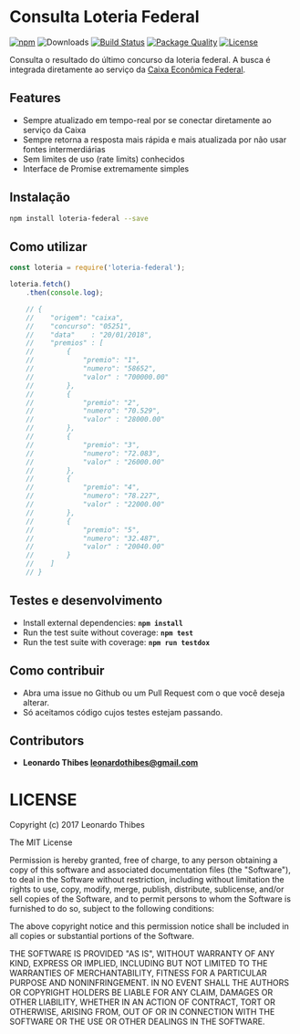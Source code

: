 # Consulta Loteria Federal 

[![npm](http://img.shields.io/npm/v/loteria-federal.svg)](https://www.npmjs.com/package/loteria-federal) ![Downloads](https://img.shields.io/npm/dm/loteria-federal.svg) [![Build Status](https://secure.travis-ci.org/leonardothibes/loteria-federal.png)](http://travis-ci.org/leonardothibes/loteria-federal) [![Package Quality](http://npm.packagequality.com/shield/loteria-federal.svg)](http://packagequality.com/#?package=loteria-federal) [![License](https://img.shields.io/npm/l/loteria-federal.svg)](LICENSE)

Consulta o resultado do último concurso da loteria federal. A busca é integrada diretamente ao serviço da [Caixa Econômica Federal](http://www.caixa.gov.br).

Features
--------

* Sempre atualizado em tempo-real por se conectar diretamente ao serviço da Caixa
* Sempre retorna a resposta mais rápida e mais atualizada por não usar fontes intermerdiárias
* Sem limites de uso (rate limits) conhecidos
* Interface de Promise extremamente simples

Instalação
----------

```bash
npm install loteria-federal --save
```

Como utilizar
-------------

```js
const loteria = require('loteria-federal');

loteria.fetch()
    .then(console.log);

    // {
    //    "origem": "caixa",
    //    "concurso": "05251",
    //    "data"    : "20/01/2018",
    //    "premios" : [
    //        {
    //            "premio": "1",
    //            "numero": "58652",
    //            "valor" : "700000.00"
    //        },
    //        {
    //            "premio": "2",
    //            "numero": "70.529",
    //            "valor" : "28000.00"
    //        },
    //        {
    //            "premio": "3",
    //            "numero": "72.083",
    //            "valor" : "26000.00"
    //        },
    //        {
    //            "premio": "4",
    //            "numero": "78.227",
    //            "valor" : "22000.00"
    //        },
    //        {
    //            "premio": "5",
    //            "numero": "32.487",
    //            "valor" : "20040.00"
    //        }
    //    ]
    // }
```

Testes e desenvolvimento
------------------------

* Install external dependencies: **``npm install``**
* Run the test suite without coverage: **``npm test``**
* Run the test suite with coverage: **``npm run testdox``**

Como contribuir
-----------------

* Abra uma issue no Github ou um Pull Request com o que você deseja alterar.
* Só aceitamos código cujos testes estejam passando.

Contributors
------------

 * **Leonardo Thibes <leonardothibes@gmail.com>**

LICENSE
=======

Copyright (c) 2017 Leonardo Thibes

The MIT License

Permission is hereby granted, free of charge, to any person obtaining a copy of
this software and associated documentation files (the "Software"), to deal in
the Software without restriction, including without limitation the rights to
use, copy, modify, merge, publish, distribute, sublicense, and/or sell copies of
the Software, and to permit persons to whom the Software is furnished to do so,
subject to the following conditions:

The above copyright notice and this permission notice shall be included in all
copies or substantial portions of the Software.

THE SOFTWARE IS PROVIDED "AS IS", WITHOUT WARRANTY OF ANY KIND, EXPRESS OR
IMPLIED, INCLUDING BUT NOT LIMITED TO THE WARRANTIES OF MERCHANTABILITY, FITNESS
FOR A PARTICULAR PURPOSE AND NONINFRINGEMENT. IN NO EVENT SHALL THE AUTHORS OR
COPYRIGHT HOLDERS BE LIABLE FOR ANY CLAIM, DAMAGES OR OTHER LIABILITY, WHETHER
IN AN ACTION OF CONTRACT, TORT OR OTHERWISE, ARISING FROM, OUT OF OR IN
CONNECTION WITH THE SOFTWARE OR THE USE OR OTHER DEALINGS IN THE SOFTWARE.

